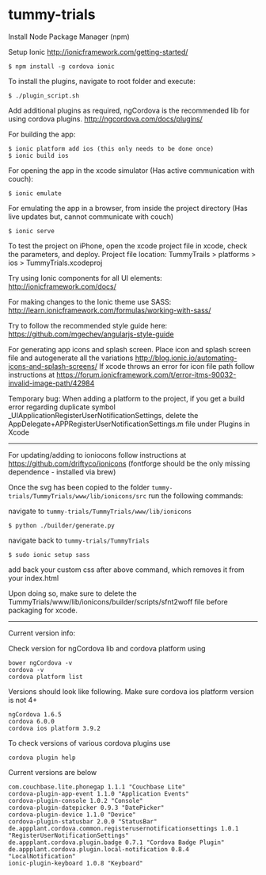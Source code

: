 # tummy-trials

Install Node Package Manager (npm)

Setup Ionic http://ionicframework.com/getting-started/

    $ npm install -g cordova ionic

To install the plugins, navigate to root folder and execute: 

    $ ./plugin_script.sh
    
Add additional plugins as required, ngCordova is the recommended lib for using cordova plugins. http://ngcordova.com/docs/plugins/ 

For building the app:

    $ ionic platform add ios (this only needs to be done once)
    $ ionic build ios

For opening the app in the xcode simulator (Has active communication with couch):

    $ ionic emulate 

For emulating the app in a browser, from inside the project directory (Has live updates but, cannot communicate with couch)

    $ ionic serve

To test the project on iPhone, open the xcode project file in xcode, check the parameters, and deploy.
Project file location: TummyTrails > platforms > ios > TummyTrials.xcodeproj

Try using Ionic components for all UI elements: http://ionicframework.com/docs/

For making changes to the Ionic theme use SASS: http://learn.ionicframework.com/formulas/working-with-sass/

Try to follow the recommended style guide here: https://github.com/mgechev/angularjs-style-guide

For generating app icons and splash screen. Place icon and splash screen file and autogenerate all the variations http://blog.ionic.io/automating-icons-and-splash-screens/
If xcode throws an error for icon file path follow instructions at https://forum.ionicframework.com/t/error-itms-90032-invalid-image-path/42984

Temporary bug: 
When adding a platform to the project, if you get a build error regarding duplicate symbol _UIApplicationRegisterUserNotificationSettings, delete the AppDelegate+APPRegisterUserNotificationSettings.m file under Plugins in Xcode

------------------------------------------------------------------------------------------------------------------------------------

For updating/adding to ioniocons follow instructions at https://github.com/driftyco/ionicons (fontforge should be the only missing dependence - installed via brew)

Once the svg has been copied to the folder `tummy-trials/TummyTrials/www/lib/ionicons/src` run the following commands:
    
navigate to `tummy-trials/TummyTrials/www/lib/ionicons`

    $ python ./builder/generate.py

navigate back to `tummy-trials/TummyTrials`

    $ sudo ionic setup sass

add back your custom css after above command, which removes it from your index.html

Upon doing so, make sure to delete the TummyTrials/www/lib/ionicons/builder/scripts/sfnt2woff file before packaging for xcode.

------------------------------------------------------------------------------------------------------------------------------------

Current version info:

Check version for ngCordova lib and cordova platform using

    bower ngCordova -v
    cordova -v
    cordova platform list

Versions should look like following. Make sure cordova ios platform version is not 4+

    ngCordova 1.6.5
    cordova 6.0.0
    cordova ios platform 3.9.2

To check versions of various cordova plugins use
    
    cordova plugin help 
    
Current versions are below

    com.couchbase.lite.phonegap 1.1.1 "Couchbase Lite"
    cordova-plugin-app-event 1.1.0 "Application Events"
    cordova-plugin-console 1.0.2 "Console"
    cordova-plugin-datepicker 0.9.3 "DatePicker"
    cordova-plugin-device 1.1.0 "Device"
    cordova-plugin-statusbar 2.0.0 "StatusBar"
    de.appplant.cordova.common.registerusernotificationsettings 1.0.1 "RegisterUserNotificationSettings"
    de.appplant.cordova.plugin.badge 0.7.1 "Cordova Badge Plugin"
    de.appplant.cordova.plugin.local-notification 0.8.4 "LocalNotification"
    ionic-plugin-keyboard 1.0.8 "Keyboard"
